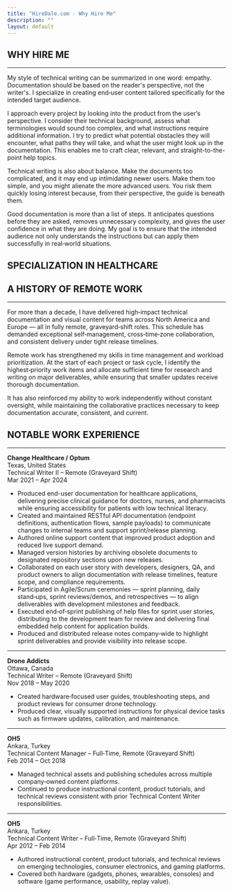 ```yaml
---
title: "HireDale.com - Why Hire Me"
description: ""
layout: default
---
```


## **WHY HIRE ME**
---

My style of technical writing can be summarized in one word: empathy. Documentation should be based on the reader's perspective, not the writer's. I specialize in creating end‑user content tailored specifically for the intended target audience.

I approach every project by looking into the product from the user’s perspective. I consider their technical background, assess what terminologies would sound too complex, and what instructions require additional information. I try to predict what potential obstacles they will encounter, what paths they will take, and what the user might look up in the documentation. This enables me to craft clear, relevant, and straight-to-the-point help topics. 

Technical writing is also about balance. Make the documents too complicated, and it may end up intimidating newer users. Make them too simple, and you might alienate the more advanced users. You risk them quickly losing interest because, from their perspective, the guide is beneath them.

Good documentation is more than a list of steps. It anticipates questions before they are asked, removes unnecessary complexity, and gives the user confidence in what they are doing. My goal is to ensure that the intended audience not only understands the instructions but can apply them successfully in real‑world situations.

## **SPECIALIZATION IN HEALTHCARE**

## **A HISTORY OF REMOTE WORK**
---

For more than a decade, I have delivered high‑impact technical documentation and visual content for teams across North America and Europe — all in fully remote, graveyard‑shift roles. This schedule has demanded exceptional self‑management, cross‑time‑zone collaboration, and consistent delivery under tight release timelines.

Remote work has strengthened my skills in time management and workload prioritization. At the start of each project or task cycle, I identify the highest‑priority work items and allocate sufficient time for research and writing on major deliverables, while ensuring that smaller updates receive thorough documentation.

It has also reinforced my ability to work independently without constant oversight, while maintaining the collaborative practices necessary to keep documentation accurate, consistent, and current.


## **NOTABLE WORK EXPERIENCE**
---

**Change Healthcare / Optum**  
Texas, United States  
Technical Writer II – Remote (Graveyard Shift)  
Mar 2021 – Apr 2024  

- Produced end-user documentation for healthcare applications, delivering precise clinical guidance for doctors, nurses, and pharmacists while ensuring accessibility for patients with low technical literacy.  
- Created and maintained RESTful API documentation (endpoint definitions, authentication flows, sample payloads) to communicate changes to internal teams and support sprint/release planning.  
- Authored online support content that improved product adoption and reduced live support demand.  
- Managed version histories by archiving obsolete documents to designated repository sections upon new releases.  
- Collaborated on each user story with developers, designers, QA, and product owners to align documentation with release timelines, feature scope, and compliance requirements.  
- Participated in Agile/Scrum ceremonies — sprint planning, daily stand‑ups, sprint reviews/demos, and retrospectives — to align deliverables with development milestones and feedback.  
- Executed end‑of‑sprint publishing of help files for sprint user stories, distributing to the development team for review and delivering final embedded help content for application builds.  
- Produced and distributed release notes company‑wide to highlight sprint deliverables and provide visibility into release scope.  

---

**Drone Addicts**  
Ottawa, Canada  
Technical Writer – Remote (Graveyard Shift)  
Nov 2018 – May 2020  

- Created hardware‑focused user guides, troubleshooting steps, and product reviews for consumer drone technology.  
- Produced clear, visually supported instructions for physical device tasks such as firmware updates, calibration, and maintenance.  

---

**OH5**  
Ankara, Turkey  
Technical Content Manager – Full‑Time, Remote (Graveyard Shift)  
Feb 2014 – Oct 2018  

- Managed technical assets and publishing schedules across multiple company‑owned content platforms.  
- Continued to produce instructional content, product tutorials, and technical reviews consistent with prior Technical Content Writer responsibilities.  

---

**OH5**  
Ankara, Turkey  
Technical Content Writer – Full‑Time, Remote (Graveyard Shift)  
Apr 2012 – Feb 2014  

- Authored instructional content, product tutorials, and technical reviews on emerging technologies, consumer electronics, and gaming platforms.  
- Covered both hardware (gadgets, phones, wearables, consoles) and software (game performance, usability, replay value).  
